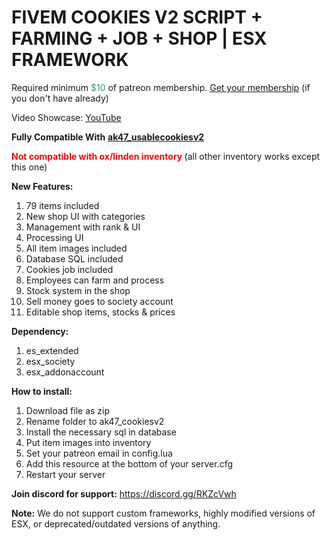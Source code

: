 <h1>FIVEM COOKIES V2 SCRIPT + FARMING + JOB + SHOP | ESX FRAMEWORK</h1>
<p>Required minimum <span style="color: #339966;">$10</span> of patreon membership. <a href="https://patreon.com/menanak47" target="_blank">Get your membership</a> (if you don't have already)</p>
<p>Video Showcase: <a href="https://youtu.be/tNQ3U5F6yv8" target="_blank">YouTube</a></p>
<p><strong>Fully Compatible With</strong>&nbsp;<a href="https://github.com/MenanAk47/ak47_usablecookiesv2" target="_blank"><strong>ak47_usablecookiesv2</strong></a></p>
<p><span style="color: #ff0000;"><strong>Not compatible with ox/linden inventory </strong></span>(all other inventory works except this one)</p>
<p><strong>New Features: </strong></p>
<ol>
<li>79 items included</li>
<li>New shop UI with categories</li>
<li>Management with rank &amp; UI</li>
<li>Processing UI</li>
<li>All item images included</li>
<li>Database SQL included</li>
<li>Cookies job included</li>
<li>Employees can farm and process</li>
<li>Stock system in the shop</li>
<li>Sell money goes to society account</li>
<li>Editable shop items, stocks &amp; prices</li>
</ol>
<p><strong>Dependency: </strong></p>
<ol>
<li>es_extended</li>
<li>esx_society</li>
<li>esx_addonaccount</li>
</ol>
<p><strong>How to install:</strong></p>
<ol>
<li>Download file as zip</li>
<li>Rename folder to ak47_cookiesv2</li>
<li>Install the necessary sql in database</li>
<li>Put item images into inventory</li>
<li>Set your patreon email in config.lua</li>
<li>Add this resource at the bottom of your server.cfg</li>
<li>Restart your server</li>
</ol>
<p><strong>Join discord for support:</strong> <a href="https://discord.gg/RKZcVwh">https://discord.gg/RKZcVwh</a></p>
<p><strong>Note:</strong> We do not support custom frameworks, highly modified versions of ESX, or deprecated/outdated versions of anything.</p>
